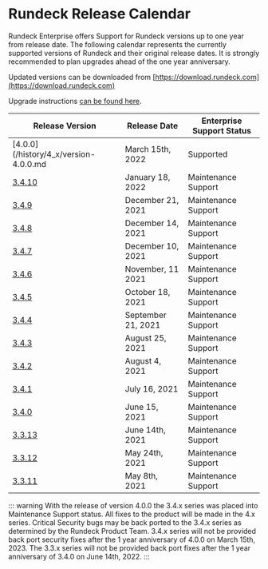 # Rundeck Release Calendar

Rundeck Enterprise offers Support for Rundeck versions up to one year from release date.  The following calendar represents the currently supported versions of Rundeck and their original release dates.  It is strongly recommended to plan upgrades ahead of the one year anniversary.

Updated versions can be downloaded from [https://download.rundeck.com](https://download.rundeck.com)

Upgrade instructions [can be found here](/upgrading/).


| Release Version | Release Date      | Enterprise Support Status |
|-----------------|-------------------|---------------------------|
| [4.0.0](/history/4_x/version-4.0.0.md | March 15th, 2022 | Supported |
| [3.4.10](/history/3_4_x/version-3.4.10.md) | January 18, 2022 | Maintenance Support |
| [3.4.9](/history/3_4_x/version-3.4.9.md) | December 21, 2021 | Maintenance Support |
| [3.4.8](/history/3_4_x/version-3.4.8.md) | December 14, 2021 | Maintenance Support |
| [3.4.7](/history/3_4_x/version-3.4.7.md) | December 10, 2021 | Maintenance Support |
| [3.4.6](/history/3_4_x/version-3.4.6.md) | November, 11 2021 | Maintenance Support |
| [3.4.5](/history/3_4_x/version-3.4.5.md) | October 18, 2021 | Maintenance Support |
| [3.4.4](/history/3_4_x/version-3.4.4.md) | September 21, 2021 | Maintenance Support |
| [3.4.3](/history/3_4_x/version-3.4.3.md) | August 25, 2021 | Maintenance Support |
| [3.4.2](/history/3_4_x/version-3.4.2.md) | August 4, 2021 | Maintenance Support |
| [3.4.1](/history/3_4_x/version-3.4.1.md) | July 16, 2021 | Maintenance Support |
| [3.4.0](/history/3_4_x/version-3.4.0.md) | June 15, 2021 | Maintenance Support |
| [3.3.13](/history/3_3_x/version-3.3.13.md) | June 14th, 2021 | Maintenance Support |
| [3.3.12](/history/3_3_x/version-3.3.12.md) | May 24th, 2021 | Maintenance Support |
| [3.3.11](/history/3_3_x/version-3.3.11.md) | May 8th, 2021 | Maintenance Support |


::: warning
With the release of version 4.0.0 the 3.4.x series was placed into Maintenance Support status. All fixes to the product will be made in the 4.x series.  Critical Security bugs may be back ported to the 3.4.x series as determined by the Rundeck Product Team. 3.4.x series will not be provided back port security fixes after the 1 year anniversary of 4.0.0 on March 15th, 2023. The 3.3.x series will not be provided back port fixes after the 1 year anniversary of 3.4.0 on June 14th, 2022.
:::
